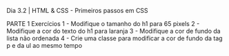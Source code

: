 Dia 3.2 | HTML & CSS - Primeiros passos em CSS

PARTE 1
Exercícios 
     1 - Modifique o tamanho do h1 para 65 pixels
     2 - Modifique a cor do texto do h1 para laranja
     3 - Modifique a cor de fundo da lista não ordenada 
     4 - Crie uma classe para modificar a cor de fundo da tag p e da ul ao mesmo tempo
    